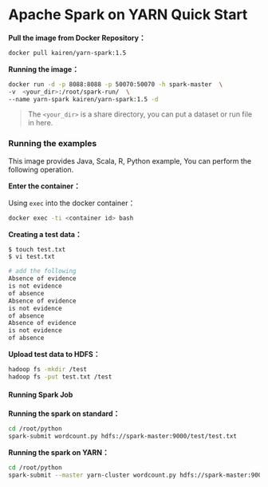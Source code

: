 # Apache Spark on YARN Quick Start
**Pull the image from Docker Repository：**
```sh
docker pull kairen/yarn-spark:1.5
```

**Running the image：**
```sh
docker run -d -p 8088:8088 -p 50070:50070 -h spark-master  \
-v  <your_dir>:/root/spark-run/  \
--name yarn-spark kairen/yarn-spark:1.5 -d
```
> The ```<your_dir>``` is a share directory, you can put a dataset or run file in here.



### Running the examples 
This image provides Java, Scala, R, Python example, You can perform the following operation.

**Enter the container：** 

Using ```exec``` into the docker container：
```sh
docker exec -ti <container id> bash
```

**Creating a test data：**
```sh
$ touch test.txt
$ vi test.txt

# add the following
Absence of evidence
is not evidence 
of absence
Absence of evidence
is not evidence 
of absence
Absence of evidence
is not evidence 
of absence
```

**Upload test data to HDFS：**
```sh
hadoop fs -mkdir /test
hadoop fs -put test.txt /test
```

#### Running Spark Job
**Running the spark on standard：**
```sh
cd /root/python
spark-submit wordcount.py hdfs://spark-master:9000/test/test.txt
```

**Running the spark on YARN：**
```sh
cd /root/python
spark-submit --master yarn-cluster wordcount.py hdfs://spark-master:9000/test/test.txt
```
